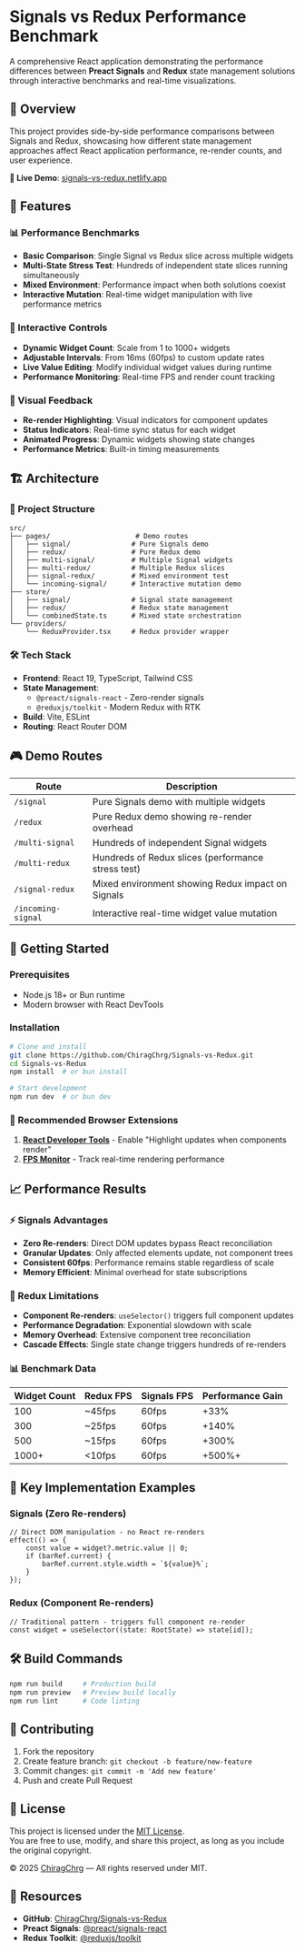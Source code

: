 # Signals vs Redux Performance Benchmark

A comprehensive React application demonstrating the performance differences between **Preact Signals** and **Redux** state management solutions through interactive benchmarks and real-time visualizations.

## 🎯 Overview

This project provides side-by-side performance comparisons between Signals and Redux, showcasing how different state management approaches affect React application performance, re-render counts, and user experience.

**🔗 Live Demo**: [signals-vs-redux.netlify.app](https://signals-vs-redux.netlify.app)

## 🚀 Features

### 📊 Performance Benchmarks
- **Basic Comparison**: Single Signal vs Redux slice across multiple widgets
- **Multi-State Stress Test**: Hundreds of independent state slices running simultaneously  
- **Mixed Environment**: Performance impact when both solutions coexist
- **Interactive Mutation**: Real-time widget manipulation with live performance metrics

### 🔧 Interactive Controls
- **Dynamic Widget Count**: Scale from 1 to 1000+ widgets
- **Adjustable Intervals**: From 16ms (60fps) to custom update rates
- **Live Value Editing**: Modify individual widget values during runtime
- **Performance Monitoring**: Real-time FPS and render count tracking

### 🎨 Visual Feedback
- **Re-render Highlighting**: Visual indicators for component updates
- **Status Indicators**: Real-time sync status for each widget
- **Animated Progress**: Dynamic widgets showing state changes
- **Performance Metrics**: Built-in timing measurements

## 🏗️ Architecture

### 📁 Project Structure
```
src/
├── pages/                     # Demo routes
│   ├── signal/               # Pure Signals demo
│   ├── redux/                # Pure Redux demo  
│   ├── multi-signal/         # Multiple Signal widgets
│   ├── multi-redux/          # Multiple Redux slices
│   ├── signal-redux/         # Mixed environment test
│   └── incoming-signal/      # Interactive mutation demo
├── store/
│   ├── signal/               # Signal state management
│   ├── redux/                # Redux state management  
│   └── combinedState.ts      # Mixed state orchestration
└── providers/
    └── ReduxProvider.tsx     # Redux provider wrapper
```

### 🛠️ Tech Stack
- **Frontend**: React 19, TypeScript, Tailwind CSS
- **State Management**: 
  - `@preact/signals-react` - Zero-render signals
  - `@reduxjs/toolkit` - Modern Redux with RTK
- **Build**: Vite, ESLint
- **Routing**: React Router DOM

## 🎮 Demo Routes

| Route | Description |
|-------|-------------|
| `/signal` | Pure Signals demo with multiple widgets |
| `/redux` | Pure Redux demo showing re-render overhead |
| `/multi-signal` | Hundreds of independent Signal widgets |
| `/multi-redux` | Hundreds of Redux slices (performance stress test) |
| `/signal-redux` | Mixed environment showing Redux impact on Signals |
| `/incoming-signal` | Interactive real-time widget value mutation |

## 🚦 Getting Started

### Prerequisites
- Node.js 18+ or Bun runtime
- Modern browser with React DevTools

### Installation
```bash
# Clone and install
git clone https://github.com/ChiragChrg/Signals-vs-Redux.git
cd Signals-vs-Redux
npm install  # or bun install

# Start development
npm run dev  # or bun dev
```

### 🔧 Recommended Browser Extensions
1. **[React Developer Tools](https://chromewebstore.google.com/detail/react-developer-tools/fmkadmapgofadopljbjfkapdkoienihi)** - Enable "Highlight updates when components render"
2. **[FPS Monitor](https://chromewebstore.google.com/detail/fps-extension/gdkkmimldhefhmmmlalioafomdlahcog)** - Track real-time rendering performance

## 📈 Performance Results

### ⚡ Signals Advantages
- **Zero Re-renders**: Direct DOM updates bypass React reconciliation
- **Granular Updates**: Only affected elements update, not component trees
- **Consistent 60fps**: Performance remains stable regardless of scale
- **Memory Efficient**: Minimal overhead for state subscriptions

### 🐌 Redux Limitations  
- **Component Re-renders**: `useSelector()` triggers full component updates
- **Performance Degradation**: Exponential slowdown with scale
- **Memory Overhead**: Extensive component tree reconciliation
- **Cascade Effects**: Single state change triggers hundreds of re-renders

### 📊 Benchmark Data
| Widget Count | Redux FPS | Signals FPS | Performance Gain |
|--------------|-----------|-------------|------------------|
| 100          | ~45fps    | 60fps       | +33%            |
| 300          | ~25fps    | 60fps       | +140%           |
| 500          | ~15fps    | 60fps       | +300%           |
| 1000+        | <10fps    | 60fps       | +500%+          |

## 🎯 Key Implementation Examples

### Signals (Zero Re-renders)
```tsx
// Direct DOM manipulation - no React re-renders
effect(() => {
    const value = widget?.metric.value || 0;
    if (barRef.current) {
        barRef.current.style.width = `${value}%`;
    }
});
```

### Redux (Component Re-renders)
```tsx
// Traditional pattern - triggers full component re-render
const widget = useSelector((state: RootState) => state[id]);
```

## 🛠️ Build Commands
```bash
npm run build     # Production build
npm run preview   # Preview build locally
npm run lint      # Code linting
```

## 🤝 Contributing
1. Fork the repository
2. Create feature branch: `git checkout -b feature/new-feature`
3. Commit changes: `git commit -m 'Add new feature'`
4. Push and create Pull Request

## 📄 License

This project is licensed under the [MIT License](LICENSE).  
You are free to use, modify, and share this project, as long as you include the original copyright.

© 2025 [ChiragChrg](https://github.com/ChiragChrg) — All rights reserved under MIT.

## 🔗 Resources
- **GitHub**: [ChiragChrg/Signals-vs-Redux](https://github.com/ChiragChrg/Signals-vs-Redux)
- **Preact Signals**: [@preact/signals-react](https://www.npmjs.com/package/@preact/signals-react)
- **Redux Toolkit**: [@reduxjs/toolkit](https://www.npmjs.com/package/@reduxjs/toolkit)